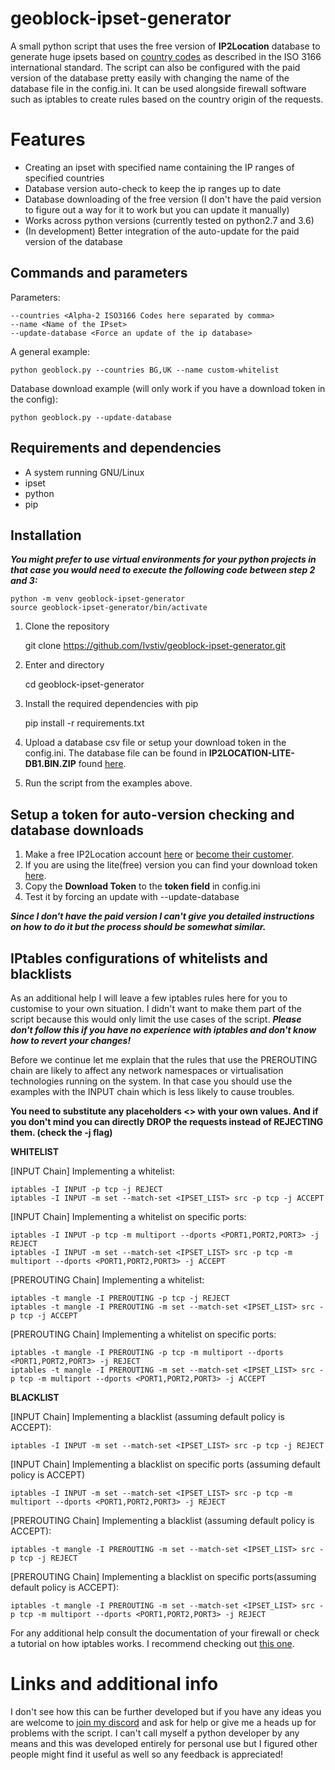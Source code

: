# geoblock-ipset-generator

A small python script that uses the free version of **IP2Location** database to generate huge ipsets based on [country codes](https://www.iban.com/country-codes) as described in the ISO 3166 international standard. The script can also be configured with the paid version of the database pretty easily with changing the name of the database file in the config.ini. It can be used alongside firewall software such as iptables to create rules based on the country origin of the requests.


# Features

 - Creating an ipset with specified name containing the IP ranges of specified countries
 - Database version auto-check to keep the ip ranges up to date
 - Database downloading of the free version (I don't have the paid version to figure out a way for it to work but you can update it manually)
 - Works across python versions (currently tested on python2.7 and 3.6)
 - (In development) Better integration of the auto-update for the paid version of the database

## Commands and parameters

Parameters:

    --countries <Alpha-2 ISO3166 Codes here separated by comma>
    --name <Name of the IPset>
    --update-database <Force an update of the ip database>

 
A general example:

    python geoblock.py --countries BG,UK --name custom-whitelist 
Database download example (will only work if you have a download token in the config):

    python geoblock.py --update-database

## Requirements and dependencies

 - A system running GNU/Linux
 - ipset
 - python
 - pip 

## Installation
***You might prefer to use virtual environments for your python projects in that case you would need to execute the following code between step 2 and 3:***

    python -m venv geoblock-ipset-generator
    source geoblock-ipset-generator/bin/activate


 1. Clone the repository

    git clone https://github.com/Ivstiv/geoblock-ipset-generator.git

 2. Enter and directory

    cd geoblock-ipset-generator

3. Install the required dependencies with pip

    pip install -r requirements.txt

4. Upload a database csv file or setup your download token in the config.ini. The database file can be found in **IP2LOCATION-LITE-DB1.BIN.ZIP** found [here](https://download.ip2location.com/lite/).
5. Run the script from the examples above.


## Setup a token for auto-version checking and database downloads
1. Make a free IP2Location account [here](https://lite.ip2location.com/sign-up) or [become their customer](https://www.ip2location.com/?rid=1522).
2. If you are using the lite(free) version you can find your download token [here](https://lite.ip2location.com/file-download).
3. Copy the **Download Token** to the **token field** in config.ini
4. Test it by forcing an update with --update-database

***Since I don't have the paid version I can't give you detailed instructions on how to do it but the process should be somewhat similar.***



## IPtables configurations of whitelists and blacklists
As an additional help I will leave a few iptables rules here for you to customise to your own situation. I didn't want to make them part of the script because this would only limit the use cases of the script. ***Please don't follow this if you have no experience with iptables and don't know how to revert your changes!***

Before we continue let me explain that the rules that use the PREROUTING chain are likely to affect any network namespaces or virtualisation technologies running on the system. In that case you should use the examples with the INPUT chain which is less likely to cause troubles. 

**You need to substitute any placeholders <> with your own values. And if you don't mind you can directly DROP the requests instead of REJECTING them. (check the -j flag)**

**WHITELIST**

[INPUT Chain] Implementing a whitelist:

    iptables -I INPUT -p tcp -j REJECT
    iptables -I INPUT -m set --match-set <IPSET_LIST> src -p tcp -j ACCEPT
[INPUT Chain] Implementing a whitelist on specific ports:

    iptables -I INPUT -p tcp -m multiport --dports <PORT1,PORT2,PORT3> -j REJECT
    iptables -I INPUT -m set --match-set <IPSET_LIST> src -p tcp -m multiport --dports <PORT1,PORT2,PORT3> -j ACCEPT

[PREROUTING Chain] Implementing a whitelist:

    iptables -t mangle -I PREROUTING -p tcp -j REJECT
    iptables -t mangle -I PREROUTING -m set --match-set <IPSET_LIST> src -p tcp -j ACCEPT
[PREROUTING Chain] Implementing a whitelist on specific ports:

    iptables -t mangle -I PREROUTING -p tcp -m multiport --dports <PORT1,PORT2,PORT3> -j REJECT
    iptables -t mangle -I PREROUTING -m set --match-set <IPSET_LIST> src -p tcp -m multiport --dports <PORT1,PORT2,PORT3> -j ACCEPT
**BLACKLIST**

[INPUT Chain] Implementing a blacklist (assuming default policy is ACCEPT):

    iptables -I INPUT -m set --match-set <IPSET_LIST> src -p tcp -j REJECT
    
  [INPUT Chain] Implementing a blacklist on specific ports (assuming default policy is ACCEPT)

    iptables -I INPUT -m set --match-set <IPSET_LIST> src -p tcp -m multiport --dports <PORT1,PORT2,PORT3> -j REJECT
    
[PREROUTING Chain] Implementing a blacklist (assuming default policy is ACCEPT):

    iptables -t mangle -I PREROUTING -m set --match-set <IPSET_LIST> src -p tcp -j REJECT

[PREROUTING Chain] Implementing a blacklist on specific ports(assuming default policy is ACCEPT):

    iptables -t mangle -I PREROUTING -m set --match-set <IPSET_LIST> src -p tcp -m multiport --dports <PORT1,PORT2,PORT3> -j REJECT

For any additional help consult the documentation of your firewall or check a tutorial on how iptables works. I recommend checking out [this one](https://www.booleanworld.com/depth-guide-iptables-linux-firewall/). 

# Links and additional info

I don't see how this can be further developed but if you have any ideas you are welcome to [join my discord](https://discord.gg/VMSDGVD) and ask for help or give me a heads up for problems with the script. I can't call myself a python developer by any means and this was developed entirely for personal use but I figured other people might find it useful as well so any feedback is appreciated!

